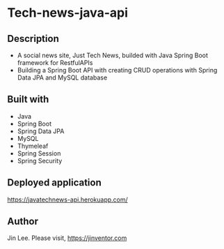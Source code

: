 # Tech-news-java-api

## Description

- A social news site, Just Tech News, builded with Java Spring Boot framework for RestfulAPIs
- Building a Spring Boot API with creating CRUD operations with Spring Data JPA and MySQL database

## Built with

- Java
- Spring Boot
- Spring Data JPA
- MySQL
- Thymeleaf
- Spring Session
- Spring Security

## Deployed application

https://javatechnews-api.herokuapp.com/

## Author

Jin Lee. Please visit, https://jinventor.com
